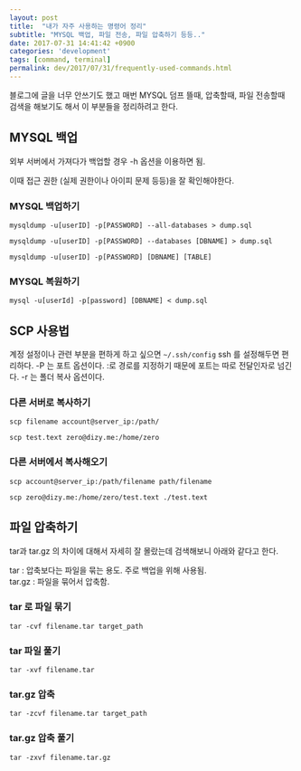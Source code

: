```yaml
---
layout: post
title:  "내가 자주 사용하는 명령어 정리"
subtitle: "MYSQL 백업, 파일 전송, 파일 압축하기 등등.."
date: 2017-07-31 14:41:42 +0900
categories: 'development'
tags: [command, terminal]
permalink: dev/2017/07/31/frequently-used-commands.html
---
```


블로그에 글을 너무 안쓰기도 했고 매번 MYSQL 덤프 뜰때, 압축할때, 파일 전송할때 검색을 해보기도 해서 이 부분들을 정리하려고 한다.

## MYSQL 백업

외부 서버에서 가져다가 백업할 경우 -h 옵션을 이용하면 됨.

이때 접근 권한 (실제 권한이나 아이피 문제 등등)을 잘 확인해야한다.

### MYSQL 백업하기

`mysqldump -u[userID] -p[PASSWORD] --all-databases > dump.sql`

`mysqldump -u[userID] -p[PASSWORD] --databases [DBNAME] > dump.sql`

`mysqldump -u[userID] -p[PASSWORD] [DBNAME] [TABLE]`

### MYSQL 복원하기

`mysql -u[userId] -p[password] [DBNAME] < dump.sql`


## SCP 사용법

계정 설정이나 관련 부분을 편하게 하고 싶으면 `~/.ssh/config` ssh 를 설정해두면 편리하다.
-P 는 포트 옵션이다. :로 경로를 지정하기 때문에 포트는 따로 전달인자로 넘긴다.
-r 는 폴더 복사 옵션이다.

### 다른 서버로 복사하기

`scp filename account@server_ip:/path/`

`scp test.text zero@dizy.me:/home/zero`

### 다른 서버에서 복사해오기

`scp account@server_ip:/path/filename path/filename`

`scp zero@dizy.me:/home/zero/test.text ./test.text`

## 파일 압축하기

tar과 tar.gz 의 차이에 대해서 자세히 잘 몰랐는데 검색해보니 아래와 같다고 한다.

tar : 압축보다는 파일을 묶는 용도. 주로 백업을 위해 사용됨.<br/>
tar.gz : 파일을 묶어서 압축함.

### tar 로 파일 묶기

`tar -cvf filename.tar target_path`

### tar 파일 풀기

`tar -xvf filename.tar`

### tar.gz 압축

`tar -zcvf filename.tar target_path`

### tar.gz 압축 풀기

`tar -zxvf filename.tar.gz`
